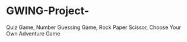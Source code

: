 # GWING-Project-
Quiz Game, Number Guessing Game, Rock Paper Scissor, Choose Your Own Adventure Game
